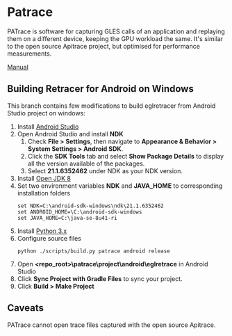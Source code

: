 Patrace
=======

PATrace is software for capturing GLES calls of an application and replaying them on a different device, keeping the GPU workload the same. It's similar to the open source Apitrace project, but optimised for performance measurements.

[Manual](patrace/doc/manual.md)


Building Retracer for Android on Windows
-------

This branch contains few modifications to build eglretracer from Android Studio project on windows:

1. Install [Android Studio](https://developer.android.com/studio)
2. Open Android Studio and install **NDK**
   1. Check **File > Settings**, then navigate to **Appearance & Behavior > System Settings > Android SDK**.
   2. Click the **SDK Tools** tab and select **Show Package Details** to display all the version available of the packages.
   3. Select **21.1.6352462** under NDK as your NDK version.
3. Install [Open JDK 8](https://jdk.java.net/java-se-ri/8-MR3)
4. Set two environment variables **NDK** and **JAVA_HOME** to corresponding installation folders
    ```
    set NDK=C:\android-sdk-windows\ndk\21.1.6352462
    set ANDROID_HOME=\C:\android-sdk-windows
    set JAVA_HOME=C:\java-se-8u41-ri
    ```
5. Install [Python 3.x](https://www.python.org/downloads/windows/)
6. Configure source files
    ```
    python ./scripts/build.py patrace android release
    ```
7. Open **<repo_root>\patrace\project\android\eglretrace** in Android Studio
8. Click **Sync Project with Gradle Files** to sync your project.
9. Click **Build > Make Project**

Caveats
-------

PATrace cannot open trace files captured with the open source Apitrace.
